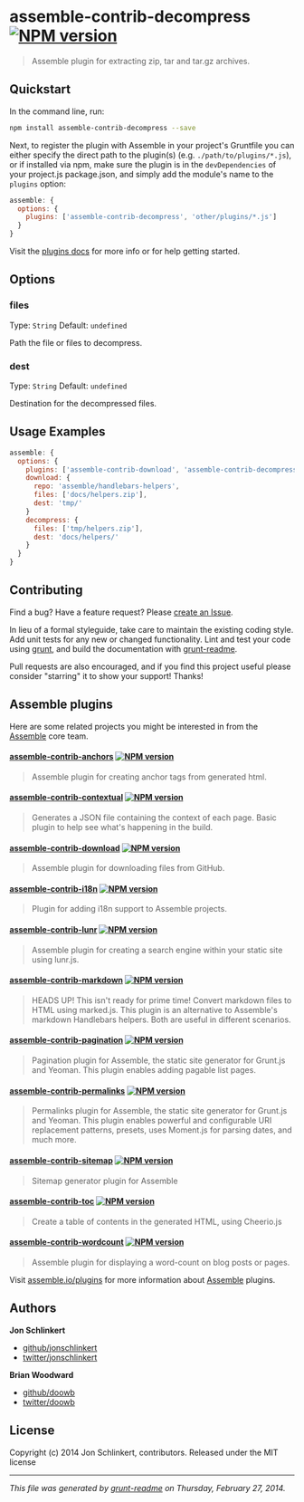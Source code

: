 # assemble-contrib-decompress [![NPM version](https://badge.fury.io/js/assemble-contrib-decompress.png)](http://badge.fury.io/js/assemble-contrib-decompress) 

> Assemble plugin for extracting zip, tar and tar.gz archives.

## Quickstart
In the command line, run:

```bash
npm install assemble-contrib-decompress --save
```

Next, to register the plugin with Assemble in your project's Gruntfile you can either specify the direct path to the plugin(s) (e.g. `./path/to/plugins/*.js`), or if installed via npm, make sure the plugin is in the `devDependencies` of your project.js package.json, and simply add the module's name to the `plugins` option:

```js
assemble: {
  options: {
    plugins: ['assemble-contrib-decompress', 'other/plugins/*.js']
  }
}
```
Visit the [plugins docs](http://assemble.io/plugins/) for more info or for help getting started.



## Options
### files
Type: `String`
Default: `undefined`

Path the file or files to decompress.

### dest
Type: `String`
Default: `undefined`

Destination for the decompressed files.



## Usage Examples
```js
assemble: {
  options: {
    plugins: ['assemble-contrib-download', 'assemble-contrib-decompress'],
    download: {
      repo: 'assemble/handlebars-helpers',
      files: ['docs/helpers.zip'],
      dest: 'tmp/'
    }
    decompress: {
      files: ['tmp/helpers.zip'],
      dest: 'docs/helpers/'
    }
  }
}
```



## Contributing
Find a bug? Have a feature request? Please [create an Issue](https://github.com/assemble/assemble-contrib-decompress/issues).

In lieu of a formal styleguide, take care to maintain the existing coding style. Add unit tests for any new or changed functionality. Lint and test your code using [grunt][], and build the documentation with [grunt-readme](https://github.com/assemble/grunt-readme).

Pull requests are also encouraged, and if you find this project useful please consider "starring" it to show your support! Thanks!


## Assemble plugins
Here are some related projects you might be interested in from the [Assemble](http://assemble.io) core team.  

#### [assemble-contrib-anchors](https://github.com/assemble/assemble-contrib-anchors) [![NPM version](https://badge.fury.io/js/assemble-contrib-anchors.png)](http://badge.fury.io/js/assemble-contrib-anchors)
> Assemble plugin for creating anchor tags from generated html.  

#### [assemble-contrib-contextual](https://github.com/assemble/assemble-contrib-contextual) [![NPM version](https://badge.fury.io/js/assemble-contrib-contextual.png)](http://badge.fury.io/js/assemble-contrib-contextual)
> Generates a JSON file containing the context of each page. Basic plugin to help see what's happening in the build.  

#### [assemble-contrib-download](https://github.com/assemble/assemble-contrib-download) [![NPM version](https://badge.fury.io/js/assemble-contrib-download.png)](http://badge.fury.io/js/assemble-contrib-download)
> Assemble plugin for downloading files from GitHub.  

#### [assemble-contrib-i18n](https://github.com/assemble/assemble-contrib-i18n) [![NPM version](https://badge.fury.io/js/assemble-contrib-i18n.png)](http://badge.fury.io/js/assemble-contrib-i18n)
> Plugin for adding i18n support to Assemble projects.  

#### [assemble-contrib-lunr](https://github.com/assemble/assemble-contrib-lunr) [![NPM version](https://badge.fury.io/js/assemble-contrib-lunr.png)](http://badge.fury.io/js/assemble-contrib-lunr)
> Assemble plugin for creating a search engine within your static site using lunr.js.  

#### [assemble-contrib-markdown](https://github.com/assemble/assemble-contrib-markdown) [![NPM version](https://badge.fury.io/js/assemble-contrib-markdown.png)](http://badge.fury.io/js/assemble-contrib-markdown)
> HEADS UP! This isn't ready for prime time! Convert markdown files to HTML using marked.js. This plugin is an alternative to Assemble's markdown Handlebars helpers. Both are useful in different scenarios.  

#### [assemble-contrib-pagination](https://github.com/assemble/assemble-contrib-pagination) [![NPM version](https://badge.fury.io/js/assemble-contrib-pagination.png)](http://badge.fury.io/js/assemble-contrib-pagination)
> Pagination plugin for Assemble, the static site generator for Grunt.js and Yeoman. This plugin enables adding pagable list pages.  

#### [assemble-contrib-permalinks](https://github.com/assemble/assemble-contrib-permalinks) [![NPM version](https://badge.fury.io/js/assemble-contrib-permalinks.png)](http://badge.fury.io/js/assemble-contrib-permalinks)
> Permalinks plugin for Assemble, the static site generator for Grunt.js and Yeoman. This plugin enables powerful and configurable URI replacement patterns, presets, uses Moment.js for parsing dates, and much more.  

#### [assemble-contrib-sitemap](https://github.com/assemble/assemble-contrib-sitemap) [![NPM version](https://badge.fury.io/js/assemble-contrib-sitemap.png)](http://badge.fury.io/js/assemble-contrib-sitemap)
> Sitemap generator plugin for Assemble  

#### [assemble-contrib-toc](https://github.com/assemble/assemble-contrib-toc) [![NPM version](https://badge.fury.io/js/assemble-contrib-toc.png)](http://badge.fury.io/js/assemble-contrib-toc)
> Create a table of contents in the generated HTML, using Cheerio.js  

#### [assemble-contrib-wordcount](https://github.com/assemble/assemble-contrib-wordcount) [![NPM version](https://badge.fury.io/js/assemble-contrib-wordcount.png)](http://badge.fury.io/js/assemble-contrib-wordcount)
> Assemble plugin for displaying a word-count on blog posts or pages. 

Visit [assemble.io/plugins](http:/assemble.io/plugins/) for more information about [Assemble](http:/assemble.io/) plugins.


## Authors

**Jon Schlinkert**

+ [github/jonschlinkert](https://github.com/jonschlinkert)
+ [twitter/jonschlinkert](http://twitter.com/jonschlinkert)

**Brian Woodward**

+ [github/doowb](https://github.com/doowb)
+ [twitter/doowb](http://twitter.com/jonschlinkert)


## License
Copyright (c) 2014 Jon Schlinkert, contributors.
Released under the MIT license

***

_This file was generated by [grunt-readme](https://github.com/assemble/grunt-readme) on Thursday, February 27, 2014._

[grunt]: http://gruntjs.com/
[Getting Started]: https://github.com/gruntjs/grunt/blob/devel/docs/getting_started.md
[package.json]: https://npmjs.org/doc/json.html

